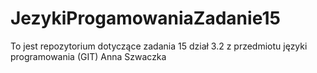 # JezykiProgamowaniaZadanie15
To jest repozytorium dotyczące zadania 15 dział 3.2 z przedmiotu języki programowania (GIT)
Anna Szwaczka

